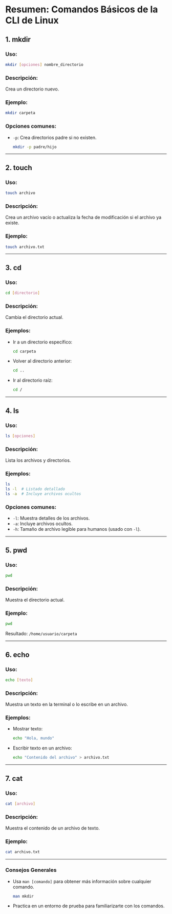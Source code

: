 # Resumen: Comandos Básicos de la CLI de Linux

## 1. **mkdir**

### Uso:
```bash
mkdir [opciones] nombre_directorio
```

### Descripción:
Crea un directorio nuevo.

### Ejemplo:
```bash
mkdir carpeta
```

### Opciones comunes:
- `-p`: Crea directorios padre si no existen.
  ```bash
  mkdir -p padre/hijo
  ```

---

## 2. **touch**

### Uso:
```bash
touch archivo
```

### Descripción:
Crea un archivo vacío o actualiza la fecha de modificación si el archivo ya existe.

### Ejemplo:
```bash
touch archivo.txt
```

---

## 3. **cd**

### Uso:
```bash
cd [directorio]
```

### Descripción:
Cambia el directorio actual.

### Ejemplos:
- Ir a un directorio específico:
  ```bash
  cd carpeta
  ```
- Volver al directorio anterior:
  ```bash
  cd ..
  ```
- Ir al directorio raíz:
  ```bash
  cd /
  ```

---

## 4. **ls**

### Uso:
```bash
ls [opciones]
```

### Descripción:
Lista los archivos y directorios.

### Ejemplos:
```bash
ls
ls -l  # Listado detallado
ls -a  # Incluye archivos ocultos
```

### Opciones comunes:
- `-l`: Muestra detalles de los archivos.
- `-a`: Incluye archivos ocultos.
- `-h`: Tamaño de archivo legible para humanos (usado con `-l`).

---

## 5. **pwd**

### Uso:
```bash
pwd
```

### Descripción:
Muestra el directorio actual.

### Ejemplo:
```bash
pwd
```
Resultado: `/home/usuario/carpeta`

---

## 6. **echo**

### Uso:
```bash
echo [texto]
```

### Descripción:
Muestra un texto en la terminal o lo escribe en un archivo.

### Ejemplos:
- Mostrar texto:
  ```bash
  echo "Hola, mundo"
  ```
- Escribir texto en un archivo:
  ```bash
  echo "Contenido del archivo" > archivo.txt
  ```

---

## 7. **cat**

### Uso:
```bash
cat [archivo]
```

### Descripción:
Muestra el contenido de un archivo de texto.

### Ejemplo:
```bash
cat archivo.txt
```

---

### Consejos Generales
- Usa `man [comando]` para obtener más información sobre cualquier comando.
  ```bash
  man mkdir
  ```
- Practica en un entorno de prueba para familiarizarte con los comandos.
